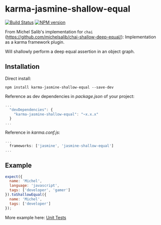 # karma-jasmine-shallow-equal

[![Build Status](https://travis-ci.org/gghez/karma-jasmine-shallow-equal.svg?branch=master)](https://travis-ci.org/gghez/karma-jasmine-shallow-equal)
[![NPM version](https://badge.fury.io/js/karma-jasmine-shallow-equal.png)](http://badge.fury.io/js/karma-jasmine-shallow-equal)

From Michel Salib's implementation for `chai` (https://github.com/michelsalib/chai-shallow-deep-equal/): Implementation as a karma framework plugin.

Will shallowly perform a deep equal assertion in an object graph.



## Installation

Direct install:

```
npm install karma-jasmine-shallow-equal --save-dev
```

Reference as dev dependencies in *package.json* of your project:

```js
...
  "devDependencies": {
    "karma-jasmine-shallow-equal": "~x.x.x"
  }
...
```

Reference in *karma.conf.js*:

```js
...
  frameworks: ['jasmine', 'jasmine-shallow-equal']
...
```

## Example

```js
expect({
  name: 'Michel',
  language: 'javascript',
  tags: ['developer', 'gamer']
}).toShallowEqual({
  name: 'Michel',
  tags: ['developer']
});
```

More example here: [Unit Tests](test/matcherSpec.js)
